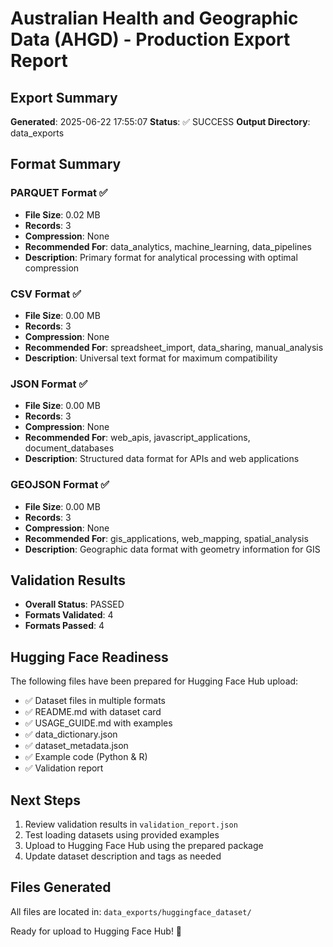 
# Australian Health and Geographic Data (AHGD) - Production Export Report

## Export Summary

**Generated**: 2025-06-22 17:55:07
**Status**: ✅ SUCCESS
**Output Directory**: data_exports

## Format Summary


### PARQUET Format ✅

- **File Size**: 0.02 MB
- **Records**: 3
- **Compression**: None
- **Recommended For**: data_analytics, machine_learning, data_pipelines
- **Description**: Primary format for analytical processing with optimal compression

### CSV Format ✅

- **File Size**: 0.00 MB
- **Records**: 3
- **Compression**: None
- **Recommended For**: spreadsheet_import, data_sharing, manual_analysis
- **Description**: Universal text format for maximum compatibility

### JSON Format ✅

- **File Size**: 0.00 MB
- **Records**: 3
- **Compression**: None
- **Recommended For**: web_apis, javascript_applications, document_databases
- **Description**: Structured data format for APIs and web applications

### GEOJSON Format ✅

- **File Size**: 0.00 MB
- **Records**: 3
- **Compression**: None
- **Recommended For**: gis_applications, web_mapping, spatial_analysis
- **Description**: Geographic data format with geometry information for GIS


## Validation Results

- **Overall Status**: PASSED
- **Formats Validated**: 4
- **Formats Passed**: 4

## Hugging Face Readiness

The following files have been prepared for Hugging Face Hub upload:

- ✅ Dataset files in multiple formats
- ✅ README.md with dataset card
- ✅ USAGE_GUIDE.md with examples
- ✅ data_dictionary.json
- ✅ dataset_metadata.json
- ✅ Example code (Python & R)
- ✅ Validation report

## Next Steps

1. Review validation results in `validation_report.json`
2. Test loading datasets using provided examples
3. Upload to Hugging Face Hub using the prepared package
4. Update dataset description and tags as needed

## Files Generated

All files are located in: `data_exports/huggingface_dataset/`

Ready for upload to Hugging Face Hub! 🚀
